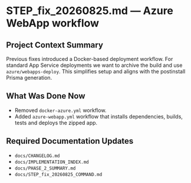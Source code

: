 # STEP_fix_20260825.md — Azure WebApp workflow

## Project Context Summary
Previous fixes introduced a Docker-based deployment workflow. For standard App Service deployments we want to archive the build and use `azure/webapps-deploy`. This simplifies setup and aligns with the postinstall Prisma generation.

## What Was Done Now
- Removed `docker-azure.yml` workflow.
- Added `azure-webapp.yml` workflow that installs dependencies, builds, tests and deploys the zipped app.

## Required Documentation Updates
- `docs/CHANGELOG.md`
- `docs/IMPLEMENTATION_INDEX.md`
- `docs/PHASE_2_SUMMARY.md`
- `docs/STEP_fix_20260825_COMMAND.md`
